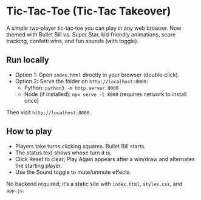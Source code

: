 # Tic‑Tac‑Toe (Tic‑Tac Takeover)

A simple two‑player tic‑tac‑toe you can play in any web browser.
Now themed with Bullet Bill vs. Super Star, kid‑friendly animations, score tracking, confetti wins, and fun sounds (with toggle).

## Run locally

- Option 1: Open `index.html` directly in your browser (double‑click).
- Option 2: Serve the folder on `http://localhost:8000`:
  - Python: `python3 -m http.server 8000`
  - Node (if installed): `npx serve -l 8000` (requires network to install once)

Then visit `http://localhost:8000`.

## How to play

- Players take turns clicking squares. Bullet Bill starts.
- The status text shows whose turn it is.
- Click Reset to clear; Play Again appears after a win/draw and alternates the starting player.
- Use the Sound toggle to mute/unmute effects.

No backend required; it’s a static site with `index.html`, `styles.css`, and `app.js`.
